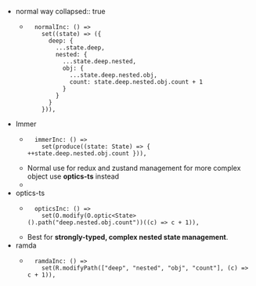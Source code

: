 - normal way
  collapsed:: true
	- ```
	    normalInc: () =>
	      set((state) => ({
	        deep: {
	          ...state.deep,
	          nested: {
	            ...state.deep.nested,
	            obj: {
	              ...state.deep.nested.obj,
	              count: state.deep.nested.obj.count + 1
	            }
	          }
	        }
	      })),
	  ```
- Immer
	- ```
	    immerInc: () =>
	      set(produce((state: State) => { ++state.deep.nested.obj.count })),
	  ```
	- Normal use for redux and zustand management for more complex object use **optics-ts** instead
	-
- optics-ts
	- ```
	    opticsInc: () =>
	      set(O.modify(O.optic<State>().path("deep.nested.obj.count"))((c) => c + 1)),
	  ```
	- Best for **strongly-typed, complex nested state management**.
- ramda
	- ```
	    ramdaInc: () =>
	      set(R.modifyPath(["deep", "nested", "obj", "count"], (c) => c + 1)),
	  ```